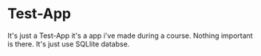 # Test-App
It's just a Test-App
it's a app i've made during a course.
Nothing important is there. It's just use SQLlite databse.
